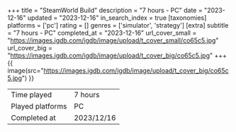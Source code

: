 +++
title = "SteamWorld Build"
description = "7 hours - PC"
date = "2023-12-16"
updated = "2023-12-16"
in_search_index = true
[taxonomies]
platforms = ['pc']
rating = []
genres = ['simulator', 'strategy']
[extra]
subtitle = "7 hours - PC"
completed_at = "2023-12-16"
url_cover_small = "https://images.igdb.com/igdb/image/upload/t_cover_small/co65c5.jpg"
url_cover_big = "https://images.igdb.com/igdb/image/upload/t_cover_big/co65c5.jpg"
+++
{{ image(src="https://images.igdb.com/igdb/image/upload/t_cover_big/co65c5.jpg") }}

|              |            |
| ------------ | ---------- |
| Time played  | 7 hours |
| Played platforms    | PC |
| Completed at | 2023/12/16 |

